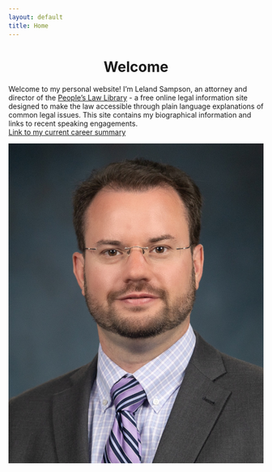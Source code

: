 ```yaml
---
layout: default
title: Home
---
```


<h1 align="center">Welcome</h1>

<div class="content-section">
    <p>Welcome to my personal website! I’m Leland Sampson, an attorney and director of the <a href="https://peoples-law.org">People’s Law Library</a> - a free online legal information site designed to make the law accessible through plain language explanations of common legal issues. This site contains my biographical information and links to recent speaking engagements.
	<br/>
	<a href="/files/C.L.Sampson-CV-2025-02.pdf">Link to my current career summary</a></p>
    <img src="/images/sampson-headshot-small.jpg" alt="Leland Sampson" class="profile-image">
</div>
